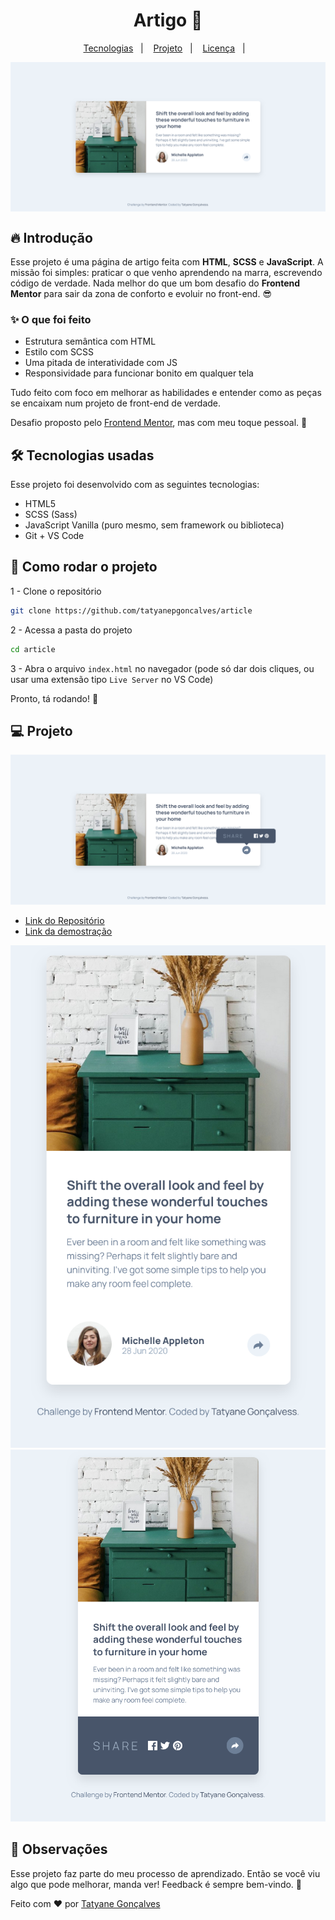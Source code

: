 <h1 align="center"> Artigo 📝</h1>

<p align="center">
  <a href="#-tecnologias">Tecnologias</a>&nbsp;&nbsp;&nbsp;|&nbsp;&nbsp;&nbsp;
  <a href="#-projeto">Projeto</a>&nbsp;&nbsp;&nbsp;|&nbsp;&nbsp;&nbsp;
  <a href="#-licenca">Licença</a>&nbsp;&nbsp;&nbsp;|&nbsp;&nbsp;&nbsp;
</p>

<img align="center" src="./src/screenshots/previa-desktop.png" alt="Prévia do projeto">

## 🔥 Introdução
Esse projeto é uma página de artigo feita com **HTML**, **SCSS** e **JavaScript**. A missão foi simples: praticar o que venho aprendendo na marra, escrevendo código de verdade. Nada melhor do que um bom desafio do **Frontend Mentor** para sair da zona de conforto e evoluir no front-end. 😎


### ✨ O que foi feito
- Estrutura semântica com HTML
- Estilo com SCSS
- Uma pitada de interatividade com JS
- Responsividade para funcionar bonito em qualquer tela

Tudo feito com foco em melhorar as habilidades e entender como as peças se encaixam num projeto de front-end de verdade.

Desafio proposto pelo [Frontend Mentor](https://www.frontendmentor.io/home), mas com meu toque pessoal. 🚀

## 🛠️ Tecnologias usadas
Esse projeto foi desenvolvido com as seguintes tecnologias:

- HTML5
- SCSS (Sass)
- JavaScript Vanilla (puro mesmo, sem framework ou biblioteca)
- Git + VS Code

## 🚀 Como rodar o projeto
1 - Clone o repositório
```bash
git clone https://github.com/tatyanepgoncalves/article
```

2 - Acessa a pasta do projeto
```bash
cd article
```
3 - Abra o arquivo `index.html` no navegador
(pode só dar dois cliques, ou usar uma extensão tipo `Live Server` no VS Code)

Pronto, tá rodando! 🎉 


## 💻 Projeto
![Página do artigo com interatividade](./src/screenshots/previa-desktop-active.png)

- [Link do Repositório](https://github.com/tatyanepgoncalves/article)
- [Link da demostração](https://article-self-three.vercel.app/)


![Página do artigo com interatividade](./src/screenshots/previa-celular.png)
![Página do artigo com interatividade](./src/screenshots/previa-celular-active.png)

## 📌 Observações
Esse projeto faz parte do meu processo de aprendizado. Então se você viu algo que pode melhorar, manda ver! Feedback é sempre bem-vindo. 💬


Feito com ❤️ por [Tatyane Gonçalves](https://github.com/tatyanepgoncalves)

